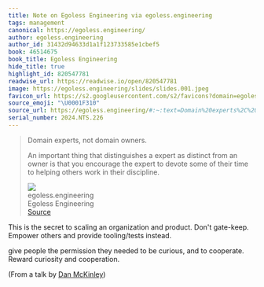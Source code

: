 ```yaml
---
title: Note on Egoless Engineering via egoless.engineering
tags: management
canonical: https://egoless.engineering/
author: egoless.engineering
author_id: 31432d94633d1a1f123733585e1cbef5
book: 46514675
book_title: Egoless Engineering
hide_title: true
highlight_id: 820547781
readwise_url: https://readwise.io/open/820547781
image: https://egoless.engineering/slides/slides.001.jpeg
favicon_url: https://s2.googleusercontent.com/s2/favicons?domain=egoless.engineering
source_emoji: "\U0001F310"
source_url: https://egoless.engineering/#:~:text=Domain%20experts%2C%20not,in%20their%20discipline.
serial_number: 2024.NTS.226
---
```

> Domain experts, not domain owners.
> 
> An important thing that distinguishes a expert as distinct from an owner is that you encourage the expert to devote some of their time to helping others work in their discipline.
> <div class="quoteback-footer"><div class="quoteback-avatar"><img class="mini-favicon" src="https://s2.googleusercontent.com/s2/favicons?domain=egoless.engineering"></div><div class="quoteback-metadata"><div class="metadata-inner"><span style="display:none">FROM:</span><div aria-label="egoless.engineering" class="quoteback-author"> egoless.engineering</div><div aria-label="Egoless Engineering" class="quoteback-title"> Egoless Engineering</div></div></div><div class="quoteback-backlink"><a target="_blank" aria-label="go to the full text of this quotation" rel="noopener" href="https://egoless.engineering/#:~:text=Domain%20experts%2C%20not,in%20their%20discipline." class="quoteback-arrow"> Source</a></div></div>

This is the secret to scaling an organization and product. Don't gate-keep. Empower others and provide tooling/tests instead.

give people the permission they needed to be curious, and to cooperate. Reward curiosity and cooperation.

(From a talk by [Dan McKinley](https://mcfunley.com/))